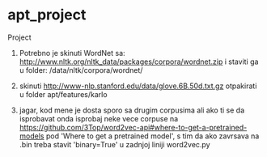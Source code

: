 # apt_project
Project

1) Potrebno je skinuti WordNet sa:
    http://www.nltk.org/nltk_data/packages/corpora/wordnet.zip
i staviti ga u folder:
    /data/nltk/corpora/wordnet/

2) skinuti
        http://www-nlp.stanford.edu/data/glove.6B.50d.txt.gz
   otpakirati u folder
        apt/features/karlo

3) jagar,
    kod mene je dosta sporo sa drugim corpusima ali ako ti se da isprobavat onda isprobaj neke vece corpuse na
        https://github.com/3Top/word2vec-api#where-to-get-a-pretrained-models
    pod 'Where to get a pretrained model',
    s tim da ako zavrsava na .bin treba stavit 'binary=True' u zadnjoj liniji word2vec.py